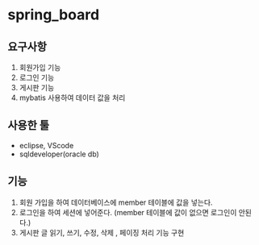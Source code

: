 # spring_board


## 요구사항
1. 회원가입 기능
2. 로그인 기능
3. 게시판 기능
4. mybatis 사용하여 데이터 값을 처리

## 사용한 툴

- eclipse, VScode
- sqldeveloper(oracle db)


## 기능
1. 회원 가입을 하여 데이터베이스에 member 테이블에 값을 넣는다.
2. 로그인을 하여 세션에 넣어준다. (member 테이블에 값이 없으면 로그인이 안된다.)
3. 게시판 글 읽기, 쓰기, 수정, 삭제 , 페이징 처리 기능 구현
